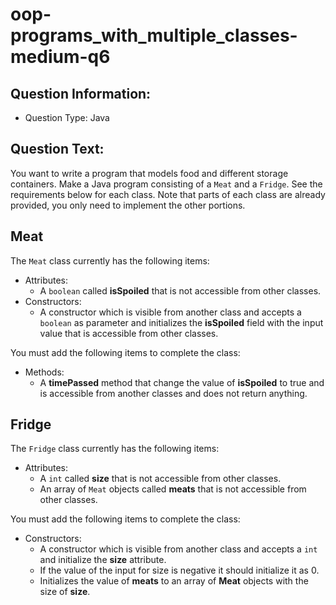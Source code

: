 # oop-programs_with_multiple_classes-medium-q6

## Question Information:

- Question Type: Java

## Question Text:

You want to write a program that models food and different storage containers. Make a Java program consisting of
a `Meat` and a `Fridge`. See the requirements below for each class. Note that parts of each class are
already provided, you only need to implement the other portions.

## Meat

The `Meat` class currently has the following items:

- Attributes:
    - A `boolean` called **isSpoiled** that is not accessible from other classes.
- Constructors:
    - A constructor which is visible from another class and accepts a `boolean` as parameter
      and initializes the **isSpoiled** field with the input value that is accessible from other classes.

You must add the following items to complete the class:

- Methods:
    - A **timePassed** method that change the value of **isSpoiled** to true and is accessible from another classes
      and does not return anything.

## Fridge

The `Fridge` class currently has the following items:

- Attributes:
    - A `int` called **size** that is not accessible from other classes.
    - An array of `Meat` objects called **meats** that is not accessible from other classes.

You must add the following items to complete the class:

- Constructors:
    - A constructor which is visible from another class and accepts a `int`
      and initialize the **size** attribute.
    - If the value of the input for size is negative it should initialize it as 0.
    - Initializes the value of **meats** to an array of **Meat** objects with the size of **size**.